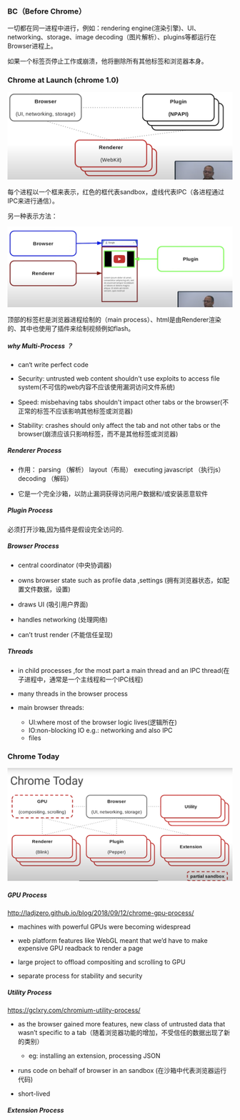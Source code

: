 ### BC（Before Chrome）

一切都在同一进程中进行，例如：rendering engine(渲染引擎)、UI、networking、storage、image decoding（图片解析）、plugins等都运行在Browser进程上。

如果一个标签页停止工作或崩溃，他将删除所有其他标签和浏览器本身。

### Chrome at Launch (chrome 1.0)

![](./img/1.png)

每个进程以一个框来表示，红色的框代表sandbox，虚线代表IPC（各进程通过IPC来进行通信）。

另一种表示方法：

![](./img/2.png)

顶部的标签栏是浏览器进程绘制的（main process）、html是由Renderer渲染的、其中也使用了插件来绘制视频例如flash。

##### why Multi-Process ？

- can‘t write perfect code

- Security: untrusted web content shouldn't use exploits to access file system(不可信的web内容不应该使用漏洞访问文件系统)
- Speed: misbehaving tabs shouldn't impact other tabs or the browser(不正常的标签不应该影响其他标签或浏览器)
- Stability: crashes should only affect the tab and not other tabs or the browser(崩溃应该只影响标签，而不是其他标签或浏览器)

##### Renderer Process

- 作用：
parsing （解析）
layout（布局）
executing javascript （执行js）
decoding （解码）

- 它是一个完全沙箱，以防止漏洞获得访问用户数据和/或安装恶意软件

##### Plugin Process

必须打开沙箱,因为插件是假设完全访问的.

##### Browser Process

- central coordinator (中央协调器)

- owns browser state such as profile data ,settings (拥有浏览器状态，如配置文件数据，设置)
- draws UI (吸引用户界面)
- handles networking (处理网络)
- can’t trust render (不能信任呈现)

##### Threads

- in child processes ,for the most part a main thread and an IPC thread(在子进程中，通常是一个主线程和一个IPC线程)

- many threads in the browser process
- main browser threads:
    - UI:where most of the browser logic lives(逻辑所在)
    - IO:non-blocking IO e.g.: networking and also IPC
    - files

### Chrome Today

![](./img/3.png)

##### GPU Process

http://ladjzero.github.io/blog/2018/09/12/chrome-gpu-process/

- machines with powerful GPUs were becoming widespread

- web platform features like WebGL meant that we’d have to make expensive GPU readback to render a page

- large project to offload compositing and scrolling to GPU

- separate process for stability and security

##### Utility Process

https://gclxry.com/chromium-utility-process/

- as the browser gained more features, new class of untrusted data that wasn’t specific to a tab（随着浏览器功能的增加，不受信任的数据出现了新的类别）
    - eg: installing an extension, processing JSON

- runs code on behalf of browser in an sandbox (在沙箱中代表浏览器运行代码)

- short-lived

##### Extension Process

 
